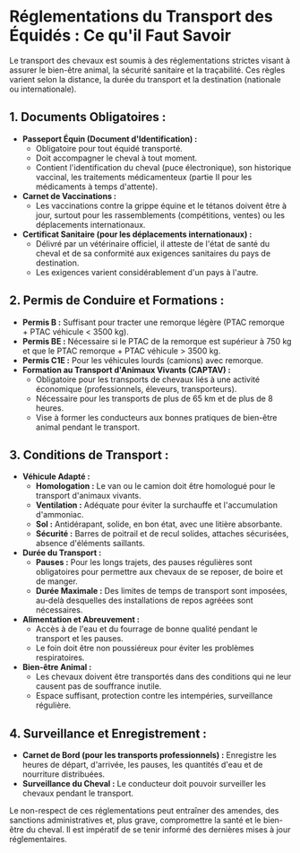 # Réglementations du Transport des Équidés : Ce qu'il Faut Savoir

Le transport des chevaux est soumis à des réglementations strictes visant à assurer le bien-être animal, la sécurité sanitaire et la traçabilité. Ces règles varient selon la distance, la durée du transport et la destination (nationale ou internationale).

## 1. Documents Obligatoires :

*   **Passeport Équin (Document d'Identification) :**
    *   Obligatoire pour tout équidé transporté.
    *   Doit accompagner le cheval à tout moment.
    *   Contient l'identification du cheval (puce électronique), son historique vaccinal, les traitements médicamenteux (partie II pour les médicaments à temps d'attente).
*   **Carnet de Vaccinations :**
    *   Les vaccinations contre la grippe équine et le tétanos doivent être à jour, surtout pour les rassemblements (compétitions, ventes) ou les déplacements internationaux.
*   **Certificat Sanitaire (pour les déplacements internationaux) :**
    *   Délivré par un vétérinaire officiel, il atteste de l'état de santé du cheval et de sa conformité aux exigences sanitaires du pays de destination.
    *   Les exigences varient considérablement d'un pays à l'autre.

## 2. Permis de Conduire et Formations :

*   **Permis B :** Suffisant pour tracter une remorque légère (PTAC remorque + PTAC véhicule < 3500 kg).
*   **Permis BE :** Nécessaire si le PTAC de la remorque est supérieur à 750 kg et que le PTAC remorque + PTAC véhicule > 3500 kg.
*   **Permis C1E :** Pour les véhicules lourds (camions) avec remorque.
*   **Formation au Transport d'Animaux Vivants (CAPTAV) :**
    *   Obligatoire pour les transports de chevaux liés à une activité économique (professionnels, éleveurs, transporteurs).
    *   Nécessaire pour les transports de plus de 65 km et de plus de 8 heures.
    *   Vise à former les conducteurs aux bonnes pratiques de bien-être animal pendant le transport.

## 3. Conditions de Transport :

*   **Véhicule Adapté :**
    *   **Homologation :** Le van ou le camion doit être homologué pour le transport d'animaux vivants.
    *   **Ventilation :** Adéquate pour éviter la surchauffe et l'accumulation d'ammoniac.
    *   **Sol :** Antidérapant, solide, en bon état, avec une litière absorbante.
    *   **Sécurité :** Barres de poitrail et de recul solides, attaches sécurisées, absence d'éléments saillants.
*   **Durée du Transport :**
    *   **Pauses :** Pour les longs trajets, des pauses régulières sont obligatoires pour permettre aux chevaux de se reposer, de boire et de manger.
    *   **Durée Maximale :** Des limites de temps de transport sont imposées, au-delà desquelles des installations de repos agréées sont nécessaires.
*   **Alimentation et Abreuvement :**
    *   Accès à de l'eau et du fourrage de bonne qualité pendant le transport et les pauses.
    *   Le foin doit être non poussiéreux pour éviter les problèmes respiratoires.
*   **Bien-être Animal :**
    *   Les chevaux doivent être transportés dans des conditions qui ne leur causent pas de souffrance inutile.
    *   Espace suffisant, protection contre les intempéries, surveillance régulière.

## 4. Surveillance et Enregistrement :

*   **Carnet de Bord (pour les transports professionnels) :** Enregistre les heures de départ, d'arrivée, les pauses, les quantités d'eau et de nourriture distribuées.
*   **Surveillance du Cheval :** Le conducteur doit pouvoir surveiller les chevaux pendant le transport.

Le non-respect de ces réglementations peut entraîner des amendes, des sanctions administratives et, plus grave, compromettre la santé et le bien-être du cheval. Il est impératif de se tenir informé des dernières mises à jour réglementaires.
